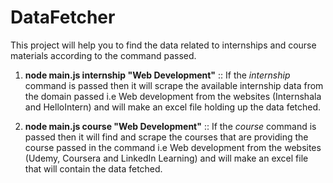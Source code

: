 # DataFetcher
This project will help you to find the data related to internships and course materials according to the command passed. 
1. **node main.js internship "Web Development"**  :: If the *internship* command is passed then it will scrape the available internship data from the domain passed i.e Web development 
from the websites (Internshala and HelloIntern) and will make an excel file holding up the data fetched.

2. **node main.js course "Web Development"**  :: If the *course* command is passed then it will find and scrape the courses that are providing the course passed in the command i.e Web development 
from the websites (Udemy, Coursera and LinkedIn Learning) and will make an excel file that will contain the data fetched.